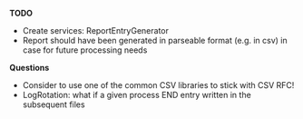 **TODO**
- Create services: ReportEntryGenerator
- Report should have been generated in parseable format (e.g. in csv) in case for future processing needs

**Questions**
- Consider to use one of the common CSV libraries to stick with CSV RFC!
- LogRotation: what if a given process END entry written in the subsequent files